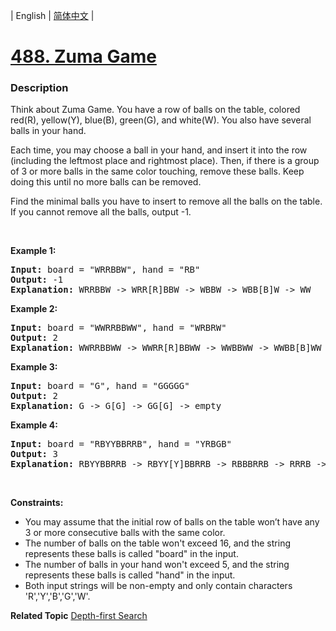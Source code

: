| English | [简体中文](README.md) |

# [488. Zuma Game](https://leetcode-cn.com/problems/zuma-game)
 ### Description
<p>Think about Zuma Game. You have a row of balls on the table, colored red(R), yellow(Y), blue(B), green(G), and white(W). You also have several balls in your hand.</p>

<p>Each time, you may choose a ball in your hand, and insert it into the row (including the leftmost place and rightmost place). Then, if there is a group of 3 or more balls in the same color touching, remove these balls. Keep doing this until no more balls can be removed.</p>

<p>Find the minimal balls you have to insert to remove all the balls on the table. If you cannot remove all the balls, output -1.</p>

<p>&nbsp;</p>
<p><strong>Example 1:</strong></p>

<pre>
<strong>Input:</strong> board = &quot;WRRBBW&quot;, hand = &quot;RB&quot;
<strong>Output:</strong> -1
<strong>Explanation:</strong> WRRBBW -&gt; WRR[R]BBW -&gt; WBBW -&gt; WBB[B]W -&gt; WW
</pre>

<p><strong>Example 2:</strong></p>

<pre>
<strong>Input:</strong> board = &quot;WWRRBBWW&quot;, hand = &quot;WRBRW&quot;
<strong>Output:</strong> 2
<strong>Explanation:</strong> WWRRBBWW -&gt; WWRR[R]BBWW -&gt; WWBBWW -&gt; WWBB[B]WW -&gt; WWWW -&gt; empty
</pre>

<p><strong>Example 3:</strong></p>

<pre>
<strong>Input:</strong> board = &quot;G&quot;, hand = &quot;GGGGG&quot;
<strong>Output:</strong> 2
<strong>Explanation:</strong> G -&gt; G[G] -&gt; GG[G] -&gt; empty 
</pre>

<p><strong>Example 4:</strong></p>

<pre>
<strong>Input:</strong> board = &quot;RBYYBBRRB&quot;, hand = &quot;YRBGB&quot;
<strong>Output:</strong> 3
<strong>Explanation:</strong> RBYYBBRRB -&gt; RBYY[Y]BBRRB -&gt; RBBBRRB -&gt; RRRB -&gt; B -&gt; B[B] -&gt; BB[B] -&gt; empty 
</pre>

<p>&nbsp;</p>
<p><strong>Constraints:</strong></p>

<ul>
	<li>You may assume that the initial row of balls on the table won&rsquo;t have any 3 or more consecutive balls with the same color.</li>
	<li>The number of balls on the table won&#39;t exceed 16, and the string represents these balls is called &quot;board&quot; in the input.</li>
	<li>The number of balls in your hand won&#39;t exceed 5, and the string represents these balls is called &quot;hand&quot; in the input.</li>
	<li>Both input strings will be non-empty and only contain characters &#39;R&#39;,&#39;Y&#39;,&#39;B&#39;,&#39;G&#39;,&#39;W&#39;.</li>
</ul>

**Related Topic**  [Depth-first Search](https://leetcode-cn.com/tag/depth-first-search) 